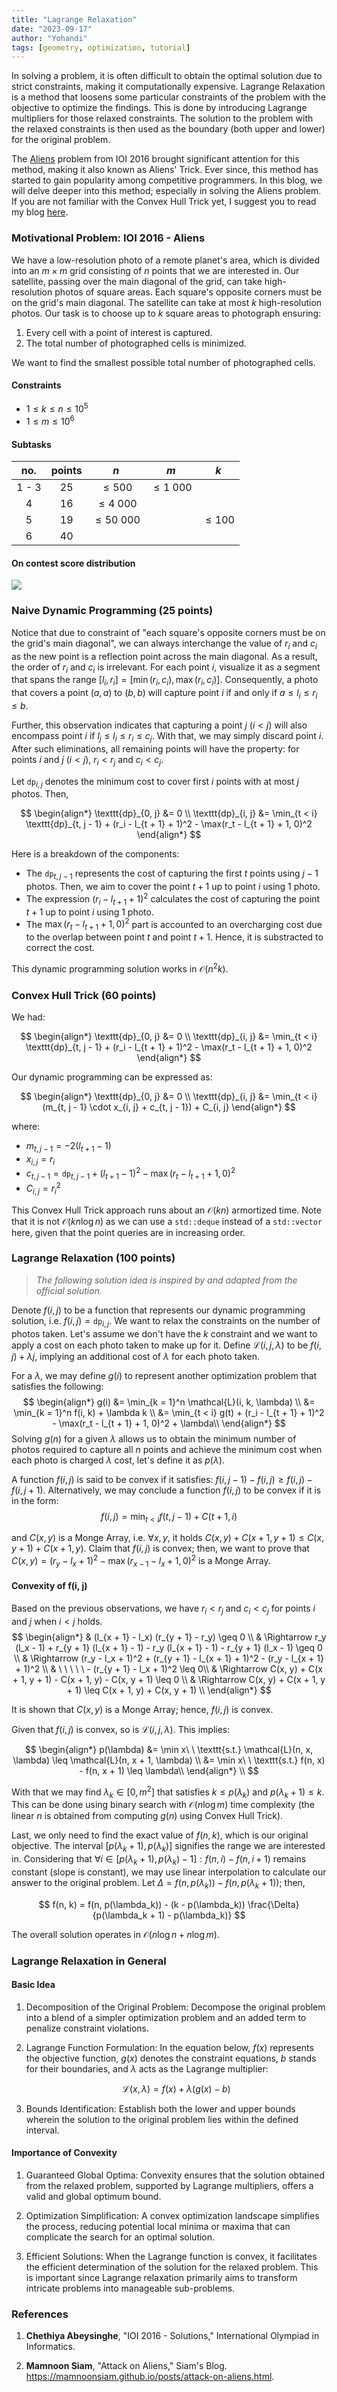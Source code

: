 ```yaml
---
title: "Lagrange Relaxation"
date: "2023-09-17"
author: "Yohandi"
tags: [geometry, optimization, tutorial]
---
```


In solving a problem, it is often difficult to obtain the optimal solution due to strict constraints, making it computationally expensive. Lagrange Relaxation is a method that loosens some particular constraints of the problem with the objective to optimize the findings. This is done by introducing Lagrange multipliers for those relaxed constraints. The solution to the problem with the relaxed constraints is then used as the boundary (both upper and lower) for the original problem.

The [Aliens](https://tlx.toki.id/problems/ioi-2016/D2-3) problem from IOI 2016 brought significant attention for this method, making it also known as Aliens' Trick. Ever since, this method has started to gain popularity among competitive programmers. In this blog, we will delve deeper into this method; especially in solving the Aliens problem. If you are not familiar with the Convex Hull Trick yet, I suggest you to read my blog [here](https://www.yohandi.me/blog/convex-hull-trick/).

### Motivational Problem: IOI 2016 - Aliens

We have a low-resolution photo of a remote planet's area, which is divided into an $m \times m$ grid consisting of $n$ points that we are interested in. Our satellite, passing over the main diagonal of the grid, can take high-resolution photos of square areas. Each square's opposite corners must be on the grid's main diagonal. The satellite can take at most $k$ high-resolution photos. Our task is to choose up to $k$ square areas to photograph ensuring:

1. Every cell with a point of interest is captured.
2. The total number of photographed cells is minimized.

We want to find the smallest possible total number of photographed cells.

#### Constraints
- $1 \leq k \leq n \leq 10^5$
- $1 \leq m \leq 10^6$

#### Subtasks

|  no.  | points |       $n$       |         $m$        |     $k$    |
|:-----:|:-------:|:---------------:|:------------------:|:----------:|
| 1 - 3 |  $25$  |    $\leq 500$   |    $\leq 1\ 000$   |            |
|   4   |  $16$  |  $\leq 4\ 000$  |                    |            |
|   5   |  $19$  |  $\leq 50\ 000$ |                    | $\leq 100$ |
|   6   |  $40$  |                 |                    |            |

#### On contest score distribution

![](/posts/figures/lagrange-relaxation/aliens-score-distribution.png)

### Naive Dynamic Programming (25 points)

Notice that due to constraint of "each square's opposite corners must be on the grid's main diagonal", we can always interchange the value of $r_i$ and $c_i$ as the new point is a reflection point across the main diagonal. As a result, the order of $r_i$ and $c_i$ is irrelevant. For each point $i$, visualize it as a segment that spans the range $[l_i, r_i] = [\min(r_i, c_i), \max(r_i, c_i)]$. Consequently, a photo that covers a point $(a, a)$ to $(b, b)$ will capture point $i$ if and only if $a \leq l_i \leq r_i \leq b$.

Further, this observation indicates that capturing a point $j$ ($i < j$) will also encompass point $i$ if $l_j \leq l_i \leq r_i \leq c_j$. With that, we may simply discard point $i$. After such eliminations, all remaining points will have the property: for points $i$ and $j$ ($i < j$), $r_i < r_j$ and $c_i < c_j$.

Let $\texttt{dp}_{i, j}$ denotes the minimum cost to cover first $i$ points with at most $j$ photos. Then,

$$
\begin{align*}
\texttt{dp}_{0, j} &= 0 \\
\texttt{dp}_{i, j} &= \min_{t < i} \texttt{dp}_{t, j - 1} + (r_i - l_{t + 1} + 1)^2 - \max(r_t - l_{t + 1} + 1, 0)^2
\end{align*}
$$

Here is a breakdown of the components:
- The $\texttt{dp}_{t, j - 1}$ represents the cost of capturing the first $t$ points using $j - 1$ photos. Then, we aim to cover the point $t + 1$ up to point $i$ using $1$ photo.
- The expression $(r_i - l_{t + 1} + 1)^2$ calculates the cost of capturing the point $t + 1$ up to point $i$ using $1$ photo.
- The $\max(r_t - l_{t + 1} + 1, 0)^2$ part is accounted to an overcharging cost due to the overlap between point $t$ and point $t + 1$. Hence, it is substracted to correct the cost.

This dynamic programming solution works in $\mathcal{O}(n^2 k)$.

### Convex Hull Trick (60 points)

We had:

$$
\begin{align*}
\texttt{dp}_{0, j} &= 0 \\
\texttt{dp}_{i, j} &= \min_{t < i} \texttt{dp}_{t, j - 1} + (r_i - l_{t + 1} + 1)^2 - \max(r_t - l_{t + 1} + 1, 0)^2
\end{align*}
$$

Our dynamic programming can be expressed as:

$$
\begin{align*}
\texttt{dp}_{0, j} &= 0 \\
\texttt{dp}_{i, j} &= \min_{t < i} (m_{t, j - 1} \cdot x_{i, j} + c_{t, j - 1}) + C_{i, j}
\end{align*}
$$

where:

- $m_{t, j - 1} = -2(l_{t + 1} - 1)$
- $x_{i, j} = r_i$
- $c_{t, j - 1} = \texttt{dp}_{t, j - 1} + (l_{t + 1} - 1)^2 - \max(r_t - l_{t + 1} + 1, 0)^2$
- $C_{i, j} = r_i^2$

This Convex Hull Trick approach runs about an $\mathcal{O}(kn)$ armortized time. Note that it is not $\mathcal{O}(kn \log n)$ as we can use a $\texttt{std::deque}$ instead of a $\texttt{std::vector}$ here, given that the point queries are in increasing order.

### Lagrange Relaxation (100 points)

> _The following solution idea is inspired by and adapted from the official solution._

Denote $f(i, j)$ to be a function that represents our dynamic programming solution, i.e. $f(i, j) = \texttt{dp}_{i, j}$. We want to relax the constraints on the number of photos taken. Let's assume we don't have the $k$ constraint and we want to apply a cost on each photo taken to make up for it. Define $\mathcal{L}(i, j, \lambda)$ to be $f(i, j) + \lambda j$, implying an additional cost of $\lambda$ for each photo taken.

For a $\lambda$, we may define $g(i)$ to represent another optimization problem that satisfies the following:
$$
\begin{align*}
g(i) &= \min_{k = 1}^n \mathcal{L}(i, k, \lambda) \\
&= \min_{k = 1}^n f(i, k) + \lambda k \\
&= \min_{t < i} g(t) + (r_i - l_{t + 1} + 1)^2 - \max(r_t - l_{t + 1} + 1, 0)^2 + \lambda\\
\end{align*}
$$
Solving $g(n)$ for a given $\lambda$ allows us to obtain the minimum number of photos required to capture all $n$ points and achieve the minimum cost when each photo is charged $\lambda$ cost, let's define it as $p(\lambda)$. 

A function $f(i, j)$ is said to be convex if it satisfies: $f(i, j - 1) - f(i, j) \geq f(i, j) - f(i, j + 1)$. Alternatively, we may conclude a function $f(i, j)$ to be convex if it is in the form:
   $$
   f(i, j) = \min_{t < i} f(t, j - 1) + C(t + 1, i)
   $$

and $C(x, y)$ is a Monge Array, i.e. $\forall x, y$, it holds $C(x, y) + C(x + 1, y + 1) \leq C(x, y + 1) + C(x + 1, y)$. Claim that $f(i, j)$ is convex; then, we want to prove that $C(x, y) = (r_y - l_x + 1)^2 - \max(r_{x - 1} - l_x + 1, 0)^2$ is a Monge Array.

#### Convexity of f(i, j)

Based on the previous observations, we have $r_i < r_j$ and $c_i < c_j$ for points $i$ and $j$ when $i < j$ holds.
   $$
   \begin{align*}
   & (l_{x + 1} - l_x) (r_{y + 1} - r_y) \geq 0 \\
   & \Rightarrow r_y (l_x - 1) + r_{y + 1} (l_{x + 1} - 1) - r_y (l_{x + 1} - 1) - r_{y + 1} (l_x - 1) \geq 0 \\
   & \Rightarrow (r_y - l_x + 1)^2 + (r_{y + 1} - l_{x + 1} + 1)^2 - (r_y - l_{x + 1} + 1)^2 \\
   & \ \ \ \ \ - (r_{y + 1} - l_x + 1)^2 \leq 0\\
   & \Rightarrow C(x, y) + C(x + 1, y + 1) - C(x + 1, y) - C(x, y + 1) \leq 0 \\
   & \Rightarrow C(x, y) + C(x + 1, y + 1) \leq C(x + 1, y) + C(x, y + 1) \\
   \end{align*}
   $$

It is shown that $C(x, y)$ is a Monge Array; hence, $f(i, j)$ is convex.

Given that $f(i, j)$ is convex, so is $\mathcal{L}(i, j, \lambda)$. This implies:

$$
\begin{align*}
p(\lambda) &= \min x\ \ \texttt{s.t.} \mathcal{L}(n, x, \lambda) \leq \mathcal{L}(n, x + 1, \lambda) \\
&= \min x\ \ \texttt{s.t.} f(n, x) - f(n, x + 1) \leq \lambda\\
\end{align*} \\
$$

With that we may find $\lambda_k \in [0, m^2]$ that satisfies $k \leq p(\lambda_k)$ and $p(\lambda_k + 1) \leq k$. This can be done using binary search with $\mathcal{O}(n \log m)$ time complexity (the linear $n$ is obtained from computing $g(n)$ using Convex Hull Trick).

Last, we only need to find the exact value of $f(n, k)$, which is our original objective. The interval $[p(\lambda_k + 1), p(\lambda_k)]$ signifies the range we are interested in. Considering that $\forall i \in [p(\lambda_k + 1), p(\lambda_k) - 1]: f(n, i) - f(n, i + 1)$ remains constant (slope is constant), we may use linear interpolation to calculate our answer to the original problem. Let $\Delta = f(n, p(\lambda_k)) - f(n, p(\lambda_k + 1))$; then,

$$
f(n, k) = f(n, p(\lambda_k)) - (k - p(\lambda_k)) \frac{\Delta}{p(\lambda_k + 1) - p(\lambda_k)}
$$

The overall solution operates in $\mathcal{O}(n \log n + n \log m)$.

### Lagrange Relaxation in General

#### Basic Idea

1. Decomposition of the Original Problem: Decompose the original problem into a blend of a simpler optimization problem and an added term to penalize constraint violations.
   
2. Lagrange Function Formulation: In the equation below, $f(x)$ represents the objective function, $g(x)$ denotes the constraint equations, $b$ stands for their boundaries, and $\lambda$ acts as the Lagrange multiplier:

   $$
   \mathcal{L}(x, \lambda) = f(x) + \lambda (g(x) - b)
   $$

3. Bounds Identification: Establish both the lower and upper bounds wherein the solution to the original problem lies within the defined interval.

#### Importance of Convexity

1. Guaranteed Global Optima: Convexity ensures that the solution obtained from the relaxed problem, supported by Lagrange multipliers, offers a valid and global optimum bound. 

2. Optimization Simplification: A convex optimization landscape simplifies the process, reducing potential local minima or maxima that can complicate the search for an optimal solution.

3. Efficient Solutions: When the Lagrange function is convex, it facilitates the efficient determination of the solution for the relaxed problem. This is important since Lagrange relaxation primarily aims to transform intricate problems into manageable sub-problems.

### References

1. **Chethiya Abeysinghe**, "IOI 2016 - Solutions," International Olympiad in Informatics.

2. **Mamnoon Siam**, "Attack on Aliens," Siam's Blog. https://mamnoonsiam.github.io/posts/attack-on-aliens.html.
